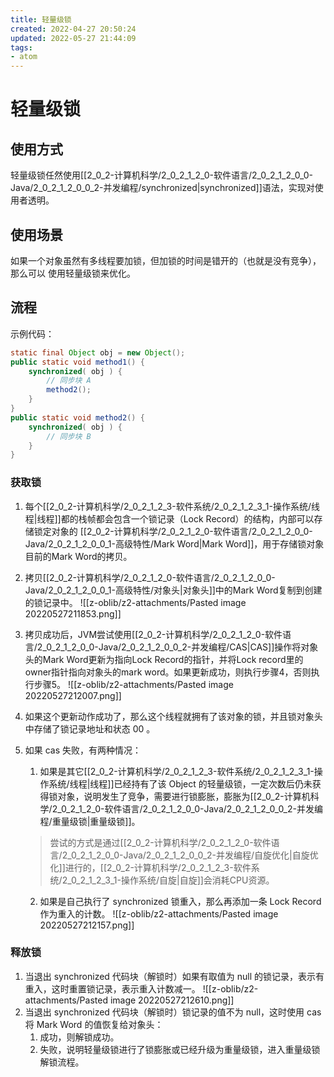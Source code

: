 ```yaml
---
title: 轻量级锁
created: 2022-04-27 20:50:24
updated: 2022-05-27 21:44:09
tags: 
- atom
---
```


# 轻量级锁

## 使用方式

轻量级锁任然使用[[2_0_2-计算机科学/2_0_2_1_2_0-软件语言/2_0_2_1_2_0_0-Java/2_0_2_1_2_0_0_2-并发编程/synchronized|synchronized]]语法，实现对使用者透明。

## 使用场景

如果一个对象虽然有多线程要加锁，但加锁的时间是错开的（也就是没有竞争），那么可以
使用轻量级锁来优化。

## 流程

示例代码：

```java
static final Object obj = new Object();
public static void method1() {
    synchronized( obj ) {
        // 同步块 A
        method2();
    }
}
public static void method2() {
    synchronized( obj ) {
        // 同步块 B
    }
}
```

### 获取锁

1. 每个[[2_0_2-计算机科学/2_0_2_1_2_3-软件系统/2_0_2_1_2_3_1-操作系统/线程|线程]]都的栈帧都会包含一个锁记录（Lock Record）的结构，内部可以存储锁定对象的 [[2_0_2-计算机科学/2_0_2_1_2_0-软件语言/2_0_2_1_2_0_0-Java/2_0_2_1_2_0_0_1-高级特性/Mark Word|Mark Word]]，用于存储锁对象目前的Mark Word的拷贝。
2. 拷贝[[2_0_2-计算机科学/2_0_2_1_2_0-软件语言/2_0_2_1_2_0_0-Java/2_0_2_1_2_0_0_1-高级特性/对象头|对象头]]中的Mark Word复制到创建的锁记录中。
![[z-oblib/z2-attachments/Pasted image 20220527211853.png]]
3. 拷贝成功后，JVM尝试使用[[2_0_2-计算机科学/2_0_2_1_2_0-软件语言/2_0_2_1_2_0_0-Java/2_0_2_1_2_0_0_2-并发编程/CAS|CAS]]操作将对象头的Mark Word更新为指向Lock Record的指针，并将Lock record里的owner指针指向对象头的mark word。如果更新成功，则执行步骤4，否则执行步骤5。
![[z-oblib/z2-attachments/Pasted image 20220527212007.png]]
4. 如果这个更新动作成功了，那么这个线程就拥有了该对象的锁，并且锁对象头中存储了锁记录地址和状态 00 。
5. 如果 cas 失败，有两种情况：
	1. 如果是其它[[2_0_2-计算机科学/2_0_2_1_2_3-软件系统/2_0_2_1_2_3_1-操作系统/线程|线程]]已经持有了该 Object 的轻量级锁，一定次数后仍未获得锁对象，说明发生了竞争，需要进行锁膨胀，膨胀为[[2_0_2-计算机科学/2_0_2_1_2_0-软件语言/2_0_2_1_2_0_0-Java/2_0_2_1_2_0_0_2-并发编程/重量级锁|重量级锁]]。
    > 尝试的方式是通过[[2_0_2-计算机科学/2_0_2_1_2_0-软件语言/2_0_2_1_2_0_0-Java/2_0_2_1_2_0_0_2-并发编程/自旋优化|自旋优化]]进行的，[[2_0_2-计算机科学/2_0_2_1_2_3-软件系统/2_0_2_1_2_3_1-操作系统/自旋|自旋]]会消耗CPU资源。

	2. 如果是自己执行了 synchronized 锁重入，那么再添加一条 Lock Record 作为重入的计数。
	![[z-oblib/z2-attachments/Pasted image 20220527212157.png]]

### 释放锁

1. 当退出 synchronized 代码块（解锁时）如果有取值为 null 的锁记录，表示有重入，这时重置锁记录，表示重入计数减一。
	![[z-oblib/z2-attachments/Pasted image 20220527212610.png]]
2. 当退出 synchronized 代码块（解锁时）锁记录的值不为 null，这时使用 cas 将 Mark Word 的值恢复给对象头：
	1. 成功，则解锁成功。
	2. 失败，说明轻量级锁进行了锁膨胀或已经升级为重量级锁，进入重量级锁解锁流程。